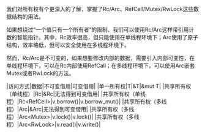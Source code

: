 我们对所有权有个更深入的了解，掌握了Rc/Arc、RefCell/Mutex/RwLock这些数据结构的用法。

如果想绕过“一个值只有一个所有者”的限制、我们可以使用Rc/Arc这样带引用计数的智能指针。其中，Rc效率很高，但只能使用在单线程环境下；Arc使用了原子结构，效率略低，但可以安全使用在多线程环境下。

然而，Rc/Arc是不可变的，如果想要修改内部的数据，需要引入内部可变性，在单线程环境下，可以在Rc内部使用RefCall；在多线程环境下，可以使用Arc嵌套Mutex或者RwLock的方法。

|访问方式|数据|不可变借用|可变借用|
|单一所有权|T|&T|&mut T|
|共享所有权（单线程）|Rc<T>|&Rc<T>|无法得到可变借用|
|共享所有权（单线程）|Rc<RefCell<T>>|v.borrow()|v.borrow_mut()|
|共享所有权（多线程）|Arc<T>|&Arc<T>|无法得到可变借用|
|共享所有权（多线程）|Arc<Mutex<T>>|v.lock()|v.lock()|
|共享所有权（多线程）|Arc<RwLock<T>>|v.read()|v.write()|
